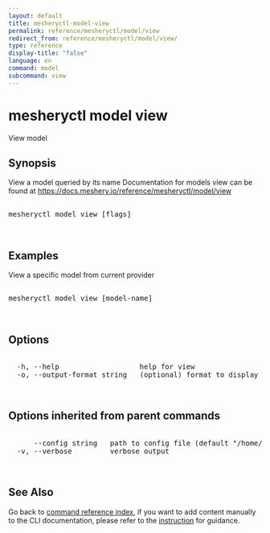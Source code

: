 ```yaml
---
layout: default
title: mesheryctl-model-view
permalink: reference/mesheryctl/model/view
redirect_from: reference/mesheryctl/model/view/
type: reference
display-title: "false"
language: en
command: model
subcommand: view
---
```


# mesheryctl model view

View model

## Synopsis

View a model queried by its name
Documentation for models view can be found at https://docs.meshery.io/reference/mesheryctl/model/view
<pre class='codeblock-pre'>
<div class='codeblock'>
mesheryctl model view [flags]

</div>
</pre> 

## Examples

View a specific model from current provider
<pre class='codeblock-pre'>
<div class='codeblock'>
mesheryctl model view [model-name]

</div>
</pre> 

## Options

<pre class='codeblock-pre'>
<div class='codeblock'>
  -h, --help                   help for view
  -o, --output-format string   (optional) format to display in [json|yaml] (default "yaml")

</div>
</pre>

## Options inherited from parent commands

<pre class='codeblock-pre'>
<div class='codeblock'>
      --config string   path to config file (default "/home/runner/.meshery/config.yaml")
  -v, --verbose         verbose output

</div>
</pre>

## See Also

Go back to [command reference index](/reference/mesheryctl/), if you want to add content manually to the CLI documentation, please refer to the [instruction](/project/contributing/contributing-cli#preserving-manually-added-documentation) for guidance.
